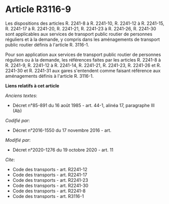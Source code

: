 # Article R3116-9

Les dispositions des articles R. 2241-8 à R. 2241-10, R. 2241-12 à R. 2241-15, R. 2241-17 à R. 2241-20, R. 2241-21, R.
2241-23 à R. 2241-26, R. 2241-30 sont applicables aux services de transport public routier de personnes réguliers et à la
demande, y compris dans les aménagements de transport public routier définis à l'article R. 3116-1.

Pour son application aux services de transport public routier de personnes réguliers ou à la demande, les références faites
par les articles R. 2241-8 à R. 2241-9, R. 2241-12 à R. 2241-14, R. 2241-21, R. 2241-23, R. 2241-26 et R. 2241-30 et R.
2241-31 aux gares s'entendent comme faisant référence aux aménagements définis à l'article R. 3116-1.

**Liens relatifs à cet article**

_Anciens textes_:

  - Décret n°85-891 du 16 août 1985 - art. 44-1, alinéa 17, paragraphe III  (Ab)

_Codifié par_:

  - Décret n°2016-1550 du 17 novembre 2016 - art.

_Modifié par_:

  - Décret n°2020-1276 du 19 octobre 2020 - art. 11

_Cite_:

  - Code des transports - art. R2241-12
  - Code des transports - art. R2241-17
  - Code des transports - art. R2241-23
  - Code des transports - art. R2241-30
  - Code des transports - art. R2241-8
  - Code des transports - art. R3116-1
